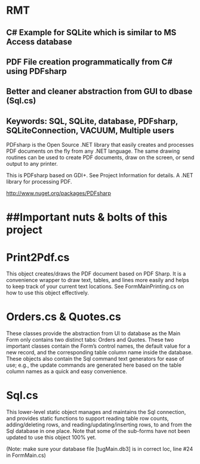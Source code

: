 # RMT

## C# Example for SQLite which is similar to MS Access database
## PDF File creation programmatically from C# using PDFsharp
## Better and cleaner abstraction from GUI to dbase (Sql.cs)

## Keywords: SQL, SQLite, database, PDFsharp, SQLiteConnection, VACUUM, Multiple users

PDFsharp is the Open Source .NET library that easily creates and processes PDF documents on the
fly from any .NET language. The same drawing routines can be used to create PDF documents, draw
on the screen, or send output to any printer.

This is PDFsharp based on GDI+. See Project Information for details.
A .NET library for processing PDF.

http://www.nuget.org/packages/PDFsharp

##Important nuts & bolts of this project
======================================

Print2Pdf.cs
============
This object creates/draws the PDF document based on PDF Sharp.  It is a convenience wrapper
to draw text, tables, and lines more easily and helps to keep track of your current text
locations.  See FormMainPrinting.cs on how to use this object effectively.

Orders.cs & Quotes.cs
=====================
These classes provide the abstraction from UI to database as the Main Form only contains
two distinct tabs: Orders and Quotes.  These two important classes contain the Form’s
control names, the default value for a new record, and the corresponding table column name
inside the database.  These objects also contain the Sql command text generators for ease
of use; e.g., the update commands are generated here based on the table column names as a
quick and easy convenience.

Sql.cs
======
This lower-level static object manages and maintains the Sql connection, and provides static
functions to support reading table row counts, adding/deleting rows, and
reading/updating/inserting rows, to and from the Sql database in one place.  Note that some
of the sub-forms have not been updated to use this object 100% yet.


(Note: make sure your database file [tugMain.db3] is in correct loc, line #24 in FormMain.cs)
